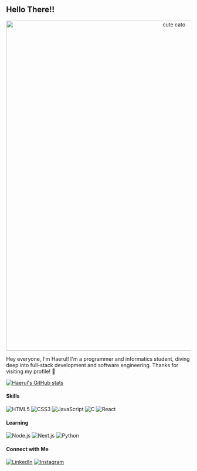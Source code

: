## Hello There!!

<p align="center">
  <img src="https://tenor.com/en-GB/view/ryo-yamada-bocchi-the-rock-shocked-surprised-gif-8679791242391913174.gif" alt="cute cato" width="900">
</p>

Hey everyone, I'm Haerul! I'm a programmer and informatics student, diving deep into full-stack development and software engineering. Thanks for visiting my profile! 🙂

[![Haerul's GitHub stats](https://github-readme-stats.vercel.app/api?username=Haerul78&show_icons=true&theme=dark)](https://github.com/anuraghazra/github-readme-stats)


#### Skills
![HTML5](https://img.shields.io/badge/HTML5-E34F26?style=for-the-badge&logo=html5&logoColor=white)
![CSS3](https://img.shields.io/badge/CSS3-1572B6?style=for-the-badge&logo=css3&logoColor=white)
![JavaScript](https://img.shields.io/badge/JavaScript-323330?style=for-the-badge&logo=javascript&logoColor=F7DF1E)
![C](https://img.shields.io/badge/C-00599C?style=for-the-badge&logo=c&logoColor=white)
![React](https://img.shields.io/badge/React-20232A?style=for-the-badge&logo=react&logoColor=61DAFB)


#### Learning
![Node.js](https://img.shields.io/badge/Node%20js-339933?style=for-the-badge&logo=nodedotjs&logoColor=white)
![Next.js](https://img.shields.io/badge/next%20js-000000?style=for-the-badge&logo=nextdotjs&logoColor=white)
![Python](https://img.shields.io/badge/Python-FFD43B?style=for-the-badge&logo=python&logoColor=blue)


#### Connect with Me
[![LinkedIn](https://img.shields.io/badge/LinkedIn-0077B5?style=for-the-badge&logo=linkedin&logoColor=white)](https://www.linkedin.com/in/haerul-rahman-nuryadin-831806290)
[![Instagram](https://img.shields.io/badge/Instagram-E4405F?style=for-the-badge&logo=instagram&logoColor=white)](https://www.instagram.com/hyrul_58/)


